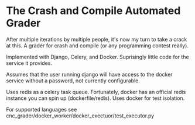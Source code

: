 # The Crash and Compile Automated Grader

After multiple iterations by multiple people, it's now my turn to take a crack
at this. A grader for crash and compile (or any programming contest really).

Implemented with Django, Celery, and Docker.  Suprisingly little code for the
service it provides.

Assumes that the user running django will have access to the docker service
without a password, not currently configurable.

Uses redis as a celery task queue.  Fortunately, docker has an official redis
instance you can spin up (dockerfile/redis).  Uses docker for test isolation.

For supported languages see
cnc_grader/docker_worker/docker_exectuor/test_executor.py
